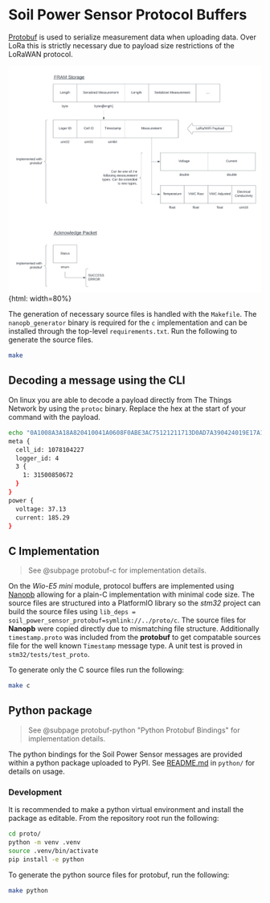 # Soil Power Sensor Protocol Buffers

[Protobuf](https://protobuf.dev/) is used to serialize measurement data when uploading data. Over LoRa this is strictly necessary due to payload size restrictions of the LoRaWAN protocol.

![Serialized data block diagram](/images/serialized_structure.png) {html: width=80%}

The generation of necessary source files is handled with the `Makefile`. The `nanopb_generator` binary is required for the `c` implementation and can be installed through the top-level `requirements.txt`. Run the following to generate the source files.

```bash
make
```

## Decoding a message using the CLI

On linux you are able to decode a payload directly from The Things Network by using the `protoc` binary. Replace the hex at the start of your command with the payload.

``` bash
echo "0A1008A3A18A820410041A0608F0ABE3AC75121211713D0AD7A390424019E17A14AE47296740" | xxd -r -p | protoc --decode Measurement soil_power_sensor.proto 
meta {
  cell_id: 1078104227
  logger_id: 4
  3 {
    1: 31500850672
  }
}
power {
  voltage: 37.13
  current: 185.29
}
```

## C Implementation

> See @subpage protobuf-c for implementation details. 

On the *Wio-E5 mini* module, protocol buffers are implemented using [Nanopb](https://jpa.kapsi.fi/nanopb/) allowing for a plain-C implementation with minimal code size. The source files are structured into a PlatformIO library so the *stm32* project can build the source files using `lib_deps = soil_power_sensor_protobuf=symlink://../proto/c`. The source files for **Nanopb** were copied directly due to mismatching file structure. Additionally `timestamp.proto` was included from the **protobuf** to get compatable sources file for the well known `Timestamp` message type. A unit test is proved in `stm32/tests/test_proto`.

To generate only the C source files run the following:

```bash
make c
```

## Python package

> See @subpage protobuf-python "Python Protobuf Bindings" for implementation details.

The python bindings for the Soil Power Sensor messages are provided within a python package uploaded to PyPI. See [README.md](./python/README.md) in `python/` for details on usage.

### Development

It is recommended to make a python virtual environment and install the package as editable. From the repository root run the following:

```bash
cd proto/
python -m venv .venv
source .venv/bin/activate
pip install -e python
```

To generate the python source files for protobuf, run the following:

```bash
make python
```